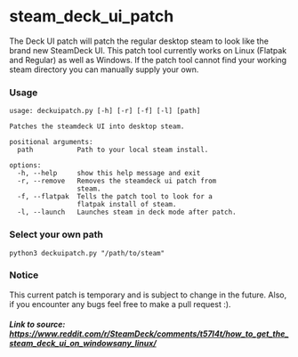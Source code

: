 # steam_deck_ui_patch

The Deck UI patch will patch the regular desktop steam to look like the brand new SteamDeck UI.
This patch tool currently works on Linux (Flatpak and Regular) as well as Windows.
If the patch tool cannot find your working steam directory you can manually supply your own.

### Usage
```
usage: deckuipatch.py [-h] [-r] [-f] [-l] [path]

Patches the steamdeck UI into desktop steam.

positional arguments:
  path           Path to your local steam install.

options:
  -h, --help     show this help message and exit
  -r, --remove   Removes the steamdeck ui patch from
                 steam.
  -f, --flatpak  Tells the patch tool to look for a
                 flatpak install of steam.
  -l, --launch   Launches steam in deck mode after patch.
```

### Select your own path
```
python3 deckuipatch.py "/path/to/steam"
```

### Notice
This current patch is temporary and is subject to change in the future. Also, if you encounter any bugs feel free to make a pull request :).

##### Link to source: https://www.reddit.com/r/SteamDeck/comments/t57l4t/how_to_get_the_steam_deck_ui_on_windowsany_linux/
